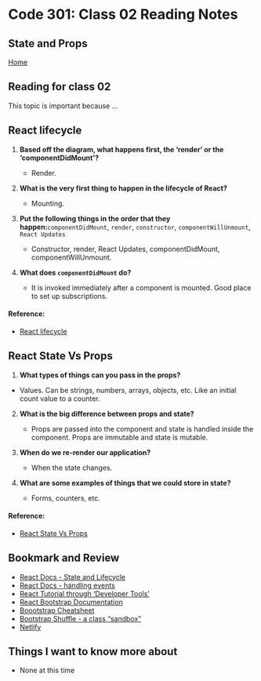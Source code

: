 # Code 301: Class 02 Reading Notes

## State and Props

[Home](https://mtorres6739.github.io/reading-notes/)

## Reading for class 02

This topic is important because ...

## React lifecycle

1. **Based off the diagram, what happens first, the ‘render’ or the ‘componentDidMount’?**

    - Render.

2. **What is the very first thing to happen in the lifecycle of React?**

    - Mounting.

3. **Put the following things in the order that they happen:**```componentDidMount```, ```render```, ```constructor```, ```componentWillUnmount```, ```React Updates```

    - Constructor, render, React Updates, componentDidMount, componentWillUnmount.

4. **What does ```componentDidMount``` do?**

    - It is invoked immediately after a component is mounted. Good place to set up subscriptions.


#### Reference:

- [React lifecycle](https://medium.com/@joshuablankenshipnola/react-component-lifecycle-events-cb77e670a093)

## React State Vs Props

1. **What types of things can you pass in the props?**

  - Values.  Can be strings, numbers, arrays, objects, etc. Like an initial count value to a counter.

2. **What is the big difference between props and state?**

    - Props are passed into the component and state is handled inside the component. Props are immutable and state is mutable. 

3. **When do we re-render our application?**

    - When the state changes.

4. **What are some examples of things that we could store in state?**

    - Forms, counters, etc.


#### Reference:

- [React State Vs Props](https://www.youtube.com/watch?v=IYvD9oBCuJI)


## Bookmark and Review

- [React Docs - State and Lifecycle](https://reactjs.org/docs/state-and-lifecycle.html)
- [React Docs - handling events](https://reactjs.org/docs/handling-events.html)
- [React Tutorial through ‘Developer Tools’](https://reactjs.org/tutorial/tutorial.html)
- [React Bootstrap Documentation](https://react-bootstrap.github.io/)
- [Boootstrap Cheatsheet](https://getbootstrap.com/docs/5.0/examples/cheatsheet/)
- [Bootstrap Shuffle - a class “sandbox”](https://bootstrapshuffle.com/classes)
- [Netlify](https://www.netlify.com/)

## Things I want to know more about

- None at this time

